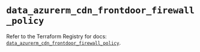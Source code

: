 # `data_azurerm_cdn_frontdoor_firewall_policy`

Refer to the Terraform Registry for docs: [`data_azurerm_cdn_frontdoor_firewall_policy`](https://registry.terraform.io/providers/hashicorp/azurerm/3.90.0/docs/data-sources/cdn_frontdoor_firewall_policy).
